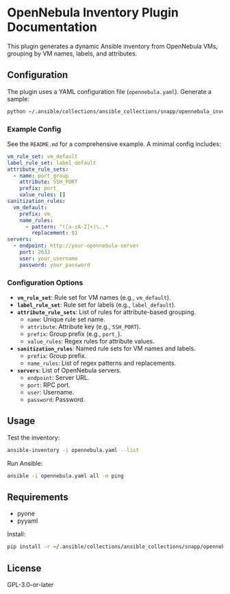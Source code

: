 # OpenNebula Inventory Plugin Documentation

This plugin generates a dynamic Ansible inventory from OpenNebula VMs, grouping by VM names, labels, and attributes.

## Configuration

The plugin uses a YAML configuration file (`opennebula.yaml`). Generate a sample:
```bash
python ~/.ansible/collections/ansible_collections/snapp/opennebula_inventory/plugins/inventory/generate_config.py
```

### Example Config
See the `README.md` for a comprehensive example. A minimal config includes:
```yaml
vm_rule_set: vm_default
label_rule_set: label_default
attribute_rule_sets:
  - name: port_group
    attribute: SSH_PORT
    prefix: port_
    value_rules: []
sanitization_rules:
  vm_default:
    prefix: vm_
    name_rules:
      - pattern: ^([a-zA-Z]+)\..*
        replacement: $1
servers:
  - endpoint: http://your-opennebula-server
    port: 2633
    user: your_username
    password: your_password
```

### Configuration Options
- **`vm_rule_set`**: Rule set for VM names (e.g., `vm_default`).
- **`label_rule_set`**: Rule set for labels (e.g., `label_default`).
- **`attribute_rule_sets`**: List of rules for attribute-based grouping.
  - `name`: Unique rule set name.
  - `attribute`: Attribute key (e.g., `SSH_PORT`).
  - `prefix`: Group prefix (e.g., `port_`).
  - `value_rules`: Regex rules for attribute values.
- **`sanitization_rules`**: Named rule sets for VM names and labels.
  - `prefix`: Group prefix.
  - `name_rules`: List of regex patterns and replacements.
- **`servers`**: List of OpenNebula servers.
  - `endpoint`: Server URL.
  - `port`: RPC port.
  - `user`: Username.
  - `password`: Password.

## Usage
Test the inventory:
```bash
ansible-inventory -i opennebula.yaml --list
```

Run Ansible:
```bash
ansible -i opennebula.yaml all -m ping
```

## Requirements
- pyone
- pyyaml

Install:
```bash
pip install -r ~/.ansible/collections/ansible_collections/snapp/opennebula_inventory/requirements.txt
```

## License
GPL-3.0-or-later